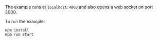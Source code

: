 The example runs at `localhost:4000` and also opens a web socket on port 3000.

To run the example:

```
npm install
npm run start
```
